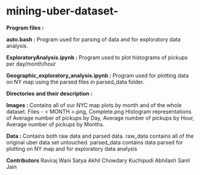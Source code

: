 # mining-uber-dataset-

**Program files :**

**auto.bash  :** Program used for parsing of data and for exploratory data analysis.

**ExploratoryAnalysis.ipynb :** Program used to plot histograms of pickups per day/month/hour

**Geographic_exploratory_analysis.ipynb :** Program used for plotting data on NY map using the parsed files in parsed_data folder.

**Directories and their description  :**

**Images :** Contains all of our
NYC map plots by month and of the whole dataset. Files - < MONTH >.png, Complete.png
Histogram representations of Average number of pickups by Day, Average number of pickups by Hour, Average number of pickups by Months.

**Data  :** Contains both raw data and parsed data.
raw_data contains all of the original uber data set untouched.
parsed_data contains data parsed for plotting on NY map and for exploratory data analysis

**Contributors**
Raviraj Wani
Satya Akhil Chowdary Kuchipudi
Abhilash 
Sanil Jain 
